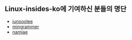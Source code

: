 Linux-insides-ko에 기여하신 분들의 명단
------------------------------

* [junsoolee](https://github.com/junsooo)
* [mingrammer](https://github.com/mingrammer)
* [namjae](https://github.com/namjae)

